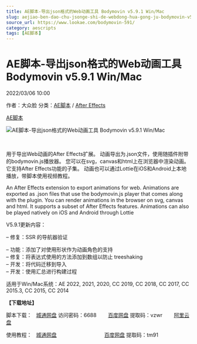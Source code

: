 ```yaml
---
title: AE脚本-导出json格式的Web动画工具 Bodymovin v5.9.1 Win/Mac
slug: aejiao-ben-dao-chu-jsonge-shi-de-webdong-hua-gong-ju-bodymovin-v5-9-1-win-mac
source_url: https://www.lookae.com/bodymovin-591/
category: aescripts
tags: [AE脚本]
---
```

# AE脚本-导出json格式的Web动画工具 Bodymovin v5.9.1 Win/Mac

2022/03/06 10:00

作者：大众脸
分类：[AE脚本](https://www.lookae.com/after-effects/aescripts/) / [After Effects](https://www.lookae.com/after-effects/)

[AE脚本](https://www.lookae.com/tag/ae%e8%84%9a%e6%9c%ac/)

![AE脚本-导出json格式的Web动画工具 Bodymovin v5.9.1 Win/Mac](https://www.lookae.com/wp-content/uploads/2019/04/Bodymovin.jpg "AE脚本-导出json格式的Web动画工具 Bodymovin v5.9.1 Win/Mac-LookAE.com")

﻿

用于导出Web动画的After Effects扩展。 动画导出为.json文件，使用随插件附带的bodymovin.js播放器。 您可以在svg，canvas和html上在浏览器中渲染动画。 它支持After Effects功能的子集。 动画也可以通过Lottie在iOS和Android上本地播放，带脚本使用视频教程。

An After Effects extension to export animations for web. Animations are exported as .json files that use the bodymovin.js player that comes along with the plugin. You can render animations in the browser on svg, canvas and html. It supports a subset of After Effects features. Animations can also be played natively on iOS and Android through Lottie

V5.9.1更新内容：

– 修复：SSR 的导航器验证

– 功能：添加了对使用形状作为动画角色的支持  
– 修复：将表达式使用的方法添加到数组以防止 treeshaking  
– 开发：将代码迁移到导入  
– 开发：使用汇总进行构建过程

适用于Win/Mac系统：AE 2022, 2021, 2020, CC 2019, CC 2018, CC 2017, CC 2015.3, CC 2015, CC 2014

**【下载地址】**

脚本下载：   [城通网盘](https://url70.ctfile.com/f/2827370-552473511-ea5f1b) 访问密码：6688        [百度网盘](https://pan.baidu.com/s/1YCDwhDWGr7gNThFSC2dzDg?pwd=vzwr) 提取码：vzwr        [阿里云盘](https://www.aliyundrive.com/s/jEidfQnWTwN)

使用教程：   [城通网盘](https://lookae.ctfile.com/fs/680462-382843706)                                 [百度网盘](https://pan.baidu.com/s/1qGkQJb27DRqeeOMZ-73uKg) 提取码：tm91
